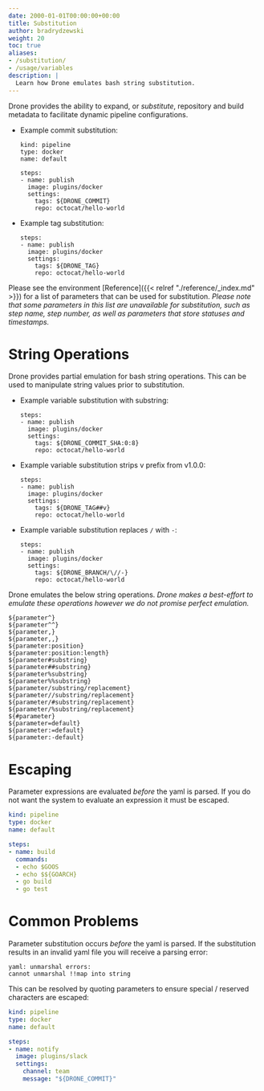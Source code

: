 ```yaml
---
date: 2000-01-01T00:00:00+00:00
title: Substitution
author: bradrydzewski
weight: 20
toc: true
aliases:
- /substitution/
- /usage/variables
description: |
  Learn how Drone emulates bash string substitution.
---
```


Drone provides the ability to expand, or _substitute_, repository and build metadata to facilitate dynamic pipeline configurations.

* Example commit substitution:
  ```
  kind: pipeline
  type: docker
  name: default

  steps:
  - name: publish
    image: plugins/docker
    settings:
      tags: ${DRONE_COMMIT}
      repo: octocat/hello-world
  ```

* Example tag substitution:

  ```
  steps:
  - name: publish
    image: plugins/docker
    settings:
      tags: ${DRONE_TAG}
      repo: octocat/hello-world
  ```

Please see the environment [Reference]({{< relref "./reference/_index.md" >}}) for a list of parameters that can be used for substitution. _Please note that some parameters in this list are unavailable for substitution, such as step name, step number, as well as parameters that store statuses and timestamps._

# String Operations

Drone provides partial emulation for bash string operations. This can be used to manipulate string values prior to substitution.

* Example variable substitution with substring:
  ```
  steps:
  - name: publish
    image: plugins/docker
    settings:
      tags: ${DRONE_COMMIT_SHA:0:8}
      repo: octocat/hello-world
  ```

* Example variable substitution strips v prefix from v1.0.0:
  ```
  steps:
  - name: publish
    image: plugins/docker
    settings:
      tags: ${DRONE_TAG##v}
      repo: octocat/hello-world
  ```
  
* Example variable substitution replaces ```/``` with ```-```:
  ```
  steps:
  - name: publish
    image: plugins/docker
    settings:
      tags: ${DRONE_BRANCH/\//-}
      repo: octocat/hello-world
  ```

Drone emulates the below string operations. _Drone makes a best-effort to emulate these operations however we do not promise perfect emulation._


```
${parameter^}
${parameter^^}
${parameter,}
${parameter,,}
${parameter:position}
${parameter:position:length}
${parameter#substring}
${parameter##substring}
${parameter%substring}
${parameter%%substring}
${parameter/substring/replacement}
${parameter//substring/replacement}
${parameter/#substring/replacement}
${parameter/%substring/replacement}
${#parameter}
${parameter=default}
${parameter:=default}
${parameter:-default}
```


<!-- * `${parameter^}`
* `${parameter^^}`
* `${parameter,}`
* `${parameter,,}`
* `${parameter:position}`
* `${parameter:position:length}`
* `${parameter#substring}`
* `${parameter##substring}`
* `${parameter%substring}`
* `${parameter%%substring}`
* `${parameter/substring/replacement}`
* `${parameter//substring/replacement}`
* `${parameter/#substring/replacement}`
* `${parameter/%substring/replacement}`
* `${#parameter}`
* `${parameter=default}`
* `${parameter:=default}`
* `${parameter:-default}` -->

<!--
OPERATION	        | DESC
--------------------|---
`${param}`          | parameter substitution
`${param,}`         | parameter substitution with lowercase first char
`${param,,}`        | parameter substitution with lowercase
`${param^}`         | parameter substitution with uppercase first char
`${param^^}`        | parameter substitution with uppercase
`${param:pos}`      | parameter substitution with substring
`${param:pos:len}`  | parameter substitution with substring and length
`${param=default}`  | parameter substitution with default
`${param##prefix}`  | parameter substitution with prefix removal
`${param%%suffix}`  | parameter substitution with suffix removal
`${param/old/new}`  | parameter substitution with find and replace
-->

# Escaping

Parameter expressions are evaluated _before_ the yaml is parsed. If you do not want the system to evaluate an expression it must be escaped.

```yaml {linenos=table, hl_lines=["9"]}
kind: pipeline
type: docker
name: default

steps:
- name: build
  commands:
  - echo $GOOS
  - echo $${GOARCH}
  - go build
  - go test
```

# Common Problems

Parameter substitution occurs _before_ the yaml is parsed. If the substitution results in an invalid yaml file you will receive a parsing error:

```
yaml: unmarshal errors:
cannot unmarshal !!map into string
```

This can be resolved by quoting parameters to ensure special / reserved characters are escaped:

```yaml {linenos=table, hl_lines=["10"]}
kind: pipeline
type: docker
name: default

steps:
- name: notify
  image: plugins/slack
  settings:
    channel: team
    message: "${DRONE_COMMIT}"
```
